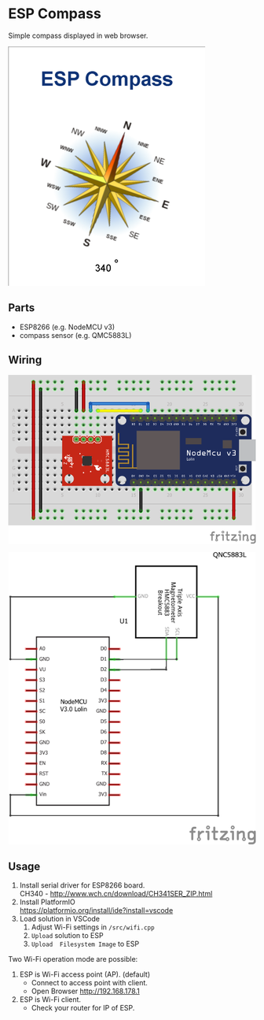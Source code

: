 # ESP Compass

Simple compass displayed in web browser.

![Example webpage](/webpage.png)

## Parts

- ESP8266 (e.g. NodeMCU v3)
- compass sensor (e.g. QMC5883L)

## Wiring

![Wiring on breadboard](/fritzing/Sketch_bb.png)

![Wiring schematic](/fritzing/Sketch_schem.png)

## Usage

1. Install serial driver for ESP8266 board.  
   CH340 - <http://www.wch.cn/download/CH341SER_ZIP.html>
2. Install PlatformIO  
   <https://platformio.org/install/ide?install=vscode>
3. Load solution in VSCode
   1. Adjust Wi-Fi settings in `/src/wifi.cpp`
   2. `Upload` solution to ESP
   3. `Upload  Filesystem Image` to ESP


Two Wi-Fi operation mode are possible:

1. ESP is Wi-Fi access point (AP). (default)
   - Connect to access point with client.
   - Open Browser <http://192.168.178.1>
2. ESP is Wi-Fi client.
   - Check your router for IP of ESP.

